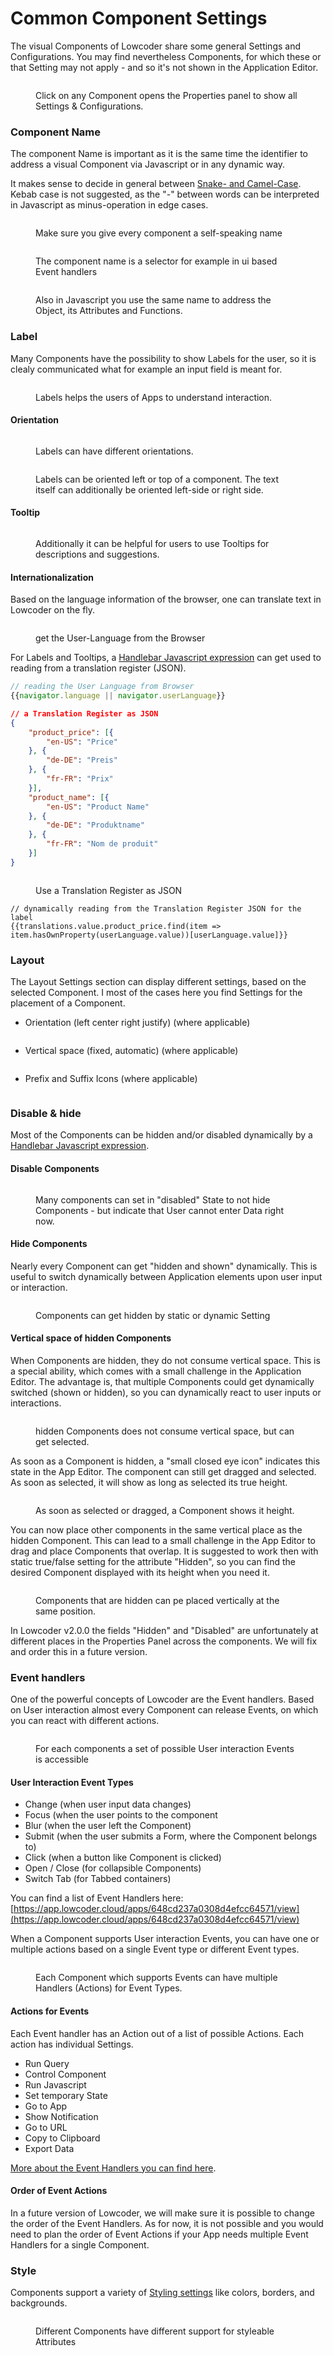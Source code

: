 # Common Component Settings

The visual Components of Lowcoder share some general Settings and Configurations. You may find nevertheless Components, for which these or that Setting may not apply - and so it's not shown in the Application Editor.

<figure><img src="../../../.gitbook/assets/App Editor  Show Component Settings.png" alt=""><figcaption><p>Click on any Component opens the Properties panel to show all Settings &#x26; Configurations.</p></figcaption></figure>

### Component Name

The component Name is important as it is the same time the identifier to address a visual Component via Javascript or in any dynamic way.


It makes sense to decide in general between [Snake- and Camel-Case](https://www.freecodecamp.org/news/snake-case-vs-camel-case-vs-pascal-case-vs-kebab-case-whats-the-difference/). Kebab case is not suggested, as the "-" between words can be interpreted in Javascript as minus-operation in edge cases.


<figure><img src="../../../.gitbook/assets/App Editor  Component Name Definition.png" alt=""><figcaption><p>Make sure you give every component a self-speaking name</p></figcaption></figure>

<figure><img src="../../../.gitbook/assets/App Editor  Component Name.png" alt=""><figcaption><p>The component name is a selector for example in ui based Event handlers</p></figcaption></figure>

<figure><img src="../../../.gitbook/assets/App Editor  Component Name in use.png" alt=""><figcaption><p>Also in Javascript you use the same name to address the Object, its Attributes and Functions.</p></figcaption></figure>

### Label

Many Components have the possibility to show Labels for the user, so it is clealy communicated what for example an input field is meant for.

<figure><img src="../../../.gitbook/assets/App Editor  Label.png" alt=""><figcaption><p>Labels helps the users of Apps to understand interaction.</p></figcaption></figure>

#### Orientation

<figure><img src="../../../.gitbook/assets/App Editor  Label top.png" alt=""><figcaption><p>Labels can have different orientations.</p></figcaption></figure>

<figure><img src="../../../.gitbook/assets/App Editor  Label top right.png" alt=""><figcaption><p>Labels can be oriented left or top of a component. The text itself can additionally be oriented left-side or right side.</p></figcaption></figure>

#### Tooltip

<figure><img src="../../../.gitbook/assets/App Editor  Label Tooltip.png" alt=""><figcaption><p>Additionally it can be helpful for users to use Tooltips for descriptions and suggestions.</p></figcaption></figure>

#### Internationalization

Based on the language information of the browser, one can translate text in Lowcoder on the fly.&#x20;

<figure><img src="../../../.gitbook/assets/Internationalization  User Language.png" alt=""><figcaption><p>get the User-Language from the Browser</p></figcaption></figure>

For Labels and Tooltips, a [Handlebar Javascript expression](../data-selection-and-javascript.md) can get used to reading from a translation register (JSON).

```javascript
// reading the User Language from Browser 
{{navigator.language || navigator.userLanguage}}
```

```json
// a Translation Register as JSON
{
	"product_price": [{
		"en-US": "Price"
	}, {
		"de-DE": "Preis"
	}, {
		"fr-FR": "Prix"
	}],
	"product_name": [{
		"en-US": "Product Name"
	}, {
		"de-DE": "Produktname"
	}, {
		"fr-FR": "Nom de produit"
	}]
}
```

<figure><img src="../../../.gitbook/assets/Internationalization  Use translation register.png" alt=""><figcaption><p>Use a Translation Register as JSON</p></figcaption></figure>

```
// dynamically reading from the Translation Register JSON for the label
{{translations.value.product_price.find(item => item.hasOwnProperty(userLanguage.value))[userLanguage.value]}}
```

### Layout

The Layout Settings section can display different settings, based on the selected Component. I most of the cases here you find Settings for the placement of a Component.

* Orientation (left center right justify) (where applicable)

<figure><img src="../../../.gitbook/assets/App Editor  Layout 3.png" alt=""><figcaption></figcaption></figure>

* Vertical space (fixed, automatic) (where applicable)

<figure><img src="../../../.gitbook/assets/App Editor  Layout 2.png" alt=""><figcaption></figcaption></figure>

* Prefix and Suffix Icons (where applicable)

<figure><img src="../../../.gitbook/assets/App Editor  Layout 1.png" alt=""><figcaption></figcaption></figure>

### Disable & hide

Most of the Components can be hidden and/or disabled dynamically by a [Handlebar Javascript expression](../data-selection-and-javascript.md).

#### Disable Components

<figure><img src="../../../.gitbook/assets/App Editor  Disable Component.png" alt=""><figcaption><p>Many components can set in "disabled" State to not hide Components - but indicate that User cannot enter Data right now.</p></figcaption></figure>

#### Hide Components

Nearly every Component can get "hidden and shown" dynamically. This is useful to switch dynamically between Application elements upon user input or interaction.

<figure><img src="../../../.gitbook/assets/App Editor  Hide Components.png" alt=""><figcaption><p>Components can get hidden by static or dynamic Setting</p></figcaption></figure>

#### Vertical space of hidden Components

When Components are hidden, they do not consume vertical space. This is a special ability, which comes with a small challenge in the Application Editor. The advantage is, that multiple Components could get dynamically switched (shown or hidden), so you can dynamically react to user inputs or interactions.&#x20;

<figure><img src="../../../.gitbook/assets/App Editor  Hide Component placing 1.png" alt=""><figcaption><p>hidden Components does not consume vertical space, but can get selected.</p></figcaption></figure>

As soon as a Component is hidden, a "small closed eye icon" indicates this state in the App Editor. The component can still get dragged and selected. As soon as selected, it will show as long as selected its true height.

<figure><img src="../../../.gitbook/assets/App Editor  Hide Component placing 2.png" alt=""><figcaption><p>As soon as selected or dragged, a Component shows it height.</p></figcaption></figure>

You can now place other components in the same vertical place as the hidden Component. This can lead to a small challenge in the App Editor to drag and place Components that overlap. It is suggested to work then with static true/false setting for the attribute "Hidden", so you can find the desired Component displayed with its height when you need it.

<figure><img src="../../../.gitbook/assets/App Editor  Hide Component placing 3.png" alt=""><figcaption><p>Components that are hidden can pe placed vertically at the same position.</p></figcaption></figure>


In Lowcoder v2.0.0 the fields "Hidden" and "Disabled" are unfortunately at different places in the Properties Panel across the components. We will fix and order this in a future version.


### Event handlers

One of the powerful concepts of Lowcoder are the Event handlers. Based on User interaction almost every Component can release Events, on which you can react with different actions.

<figure><img src="../../../.gitbook/assets/App Editor  Event Types.png" alt=""><figcaption><p>For each components a set of possible User interaction Events is accessible</p></figcaption></figure>

#### User Interaction Event Types

* Change (when user input data changes)
* Focus (when the user points to the component
* Blur (when the user left the Component)
* Submit (when the user submits a Form, where the Component belongs to)
* Click (when a button like Component is clicked)
* Open / Close (for collapsible Components)
* Switch Tab (for Tabbed containers)


You can find a list of Event Handlers here: [https://app.lowcoder.cloud/apps/648cd237a0308d4efcc64571/view](https://app.lowcoder.cloud/apps/648cd237a0308d4efcc64571/view)


When a Component supports User interaction Events, you can have one or multiple actions based on a single Event type or different Event types.

<figure><img src="../../../.gitbook/assets/App Editor  Event multiple Actions.png" alt=""><figcaption><p>Each Component which supports Events can have multiple Handlers (Actions) for Event Types.</p></figcaption></figure>

#### Actions for Events

Each Event handler has an Action out of a list of possible Actions. Each action has individual Settings.

* Run Query
* Control Component
* Run Javascript
* Set temporary State
* Go to App
* Show Notification
* Go to URL
* Copy to Clipboard
* Export Data

[More about the Event Handlers you can find here](../../app-interaction/event-handlers.md).

#### Order of Event Actions


In a future version of Lowcoder, we will make sure it is possible to change the order of the Event Handlers. As for now, it is not possible and you would need to plan the order of Event Actions if your App needs multiple Event Handlers for a single Component.


### Style

Components support a variety of [Styling settings](../../themes-and-styling/) like colors, borders, and backgrounds.

<figure><img src="../../../.gitbook/assets/App Editor  Styling.png" alt=""><figcaption><p>Different Components have different support for styleable Attributes</p></figcaption></figure>
